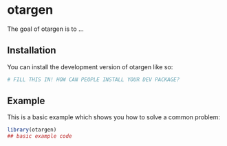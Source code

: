 
# otargen

<!-- badges: start -->
<!-- badges: end -->

The goal of otargen is to ...

## Installation

You can install the development version of otargen like so:

``` r
# FILL THIS IN! HOW CAN PEOPLE INSTALL YOUR DEV PACKAGE?
```

## Example

This is a basic example which shows you how to solve a common problem:

``` r
library(otargen)
## basic example code
```

